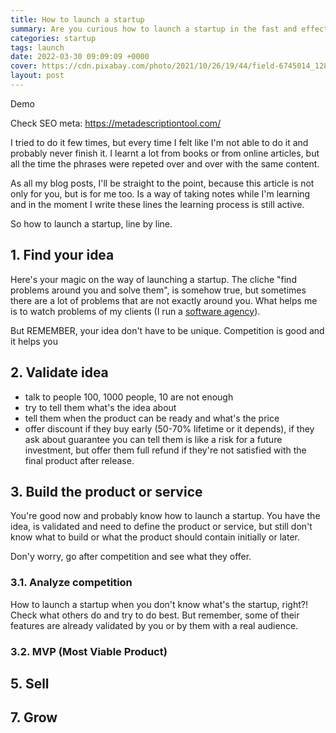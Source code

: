 ```yaml
---
title: How to launch a startup
summary: Are you curious how to launch a startup in the fast and effective way? Here's not the answer, but you can understand how to achieve it
categories: startup
tags: launch
date: 2022-03-30 09:09:09 +0000
cover: https://cdn.pixabay.com/photo/2021/10/26/19/44/field-6745014_1280.jpg
layout: post
---
```


Demo

Check SEO meta: https://metadescriptiontool.com/




I tried to do it few times, but every time I felt like I'm not able to do it and probably never finish it. I learnt a lot from books or from online articles, but all the time the phrases were repeted over and over with the same content.

As all my blog posts, I'll be straight to the point, because this article is not only for you, but is for me too. Is a way of taking notes while I'm learning and in the moment I write these lines the learning process is still active.

So how to launch a startup, line by line.

## 1. Find your idea

Here's your magic on the way of launching a startup. The cliche "find problems around you and solve them", is somehow true, but sometimes there are a lot of problems that are not exactly around you. What helps me is to watch problems of my clients (I run a [software agency](https://cmevo.com)).

But REMEMBER, your idea don't have to be unique. Competition is good and it helps you

## 2. Validate idea

- talk to people 100, 1000 people, 10 are not enough
- try to tell them what's the idea about
- tell them when the product can be ready and what's the price
- offer discount if they buy early (50-70% lifetime or it depends), if they ask about guarantee you can tell them is like a risk for a future investment, but offer them full refund if they're not satisfied with the final product after release.

## 3. Build the product or service

You're good now and probably know how to launch a startup. You have the idea, is validated and need to define the product or service, but still don't know what to build or what the product should contain initially or later.

Don'y worry, go after competition and see what they offer.

### 3.1. Analyze competition

How to launch a startup when you don't know what's the startup, right?! Check what others do and try to do best. But remember, some of their features are already validated by you or by them with a real audience.

### 3.2. MVP (Most Viable Product)

## 5. Sell

## 7. Grow